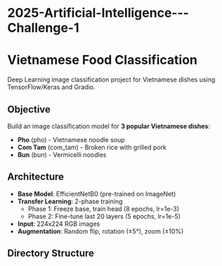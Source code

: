 # 2025-Artificial-Intelligence---Challenge-1
# Vietnamese Food Classification

Deep Learning image classification project for Vietnamese dishes using TensorFlow/Keras and Gradio.

## Objective

Build an image classification model for **3 popular Vietnamese dishes**:
- **Pho** (pho) - Vietnamese noodle soup
- **Com Tam** (com_tam) - Broken rice with grilled pork
- **Bun** (bun) - Vermicelli noodles

## Architecture

- **Base Model**: EfficientNetB0 (pre-trained on ImageNet)
- **Transfer Learning**: 2-phase training
  - Phase 1: Freeze base, train head (8 epochs, lr=1e-3)
  - Phase 2: Fine-tune last 20 layers (5 epochs, lr=1e-5)
- **Input**: 224x224 RGB images
- **Augmentation**: Random flip, rotation (±5°), zoom (±10%)

## Directory Structure

